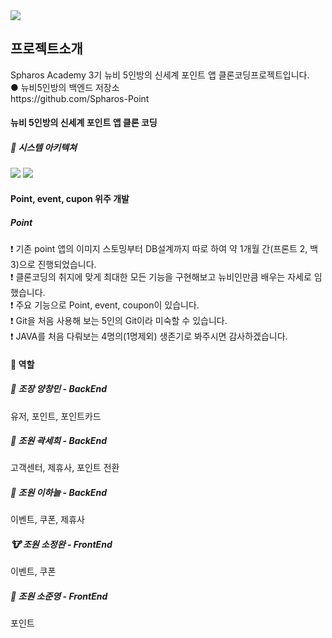<img src="https://capsule-render.vercel.app/api?type=wave&color=auto&height=300&section=header&text=Newbie%fifive🐣&fontSize=90" />
<h2> 프로젝트소개 </h2>
Spharos Academy 3기 뉴비 5인방의 신세계 포인트 앱 클론코딩프로젝트입니다.
<br> ● 뉴비5인방의 백엔드 저장소
<br> https://github.com/Spharos-Point 

<h4> 뉴비 5인방의 신세계 포인트 앱 클론 코딩</h4>

<h5> 🐣 시스템 아키텍쳐</h5>
<img src="https://img.shields.io/badge/Github-000000?style=flat-square&logo=Git-hub&logoColor=white"/>
<img src="https://img.shields.io/badge/JAVA-6E6E6E?style=flat-square&logo=Java&logoColor=white"/>

<h4> Point, event, cupon 위주 개발 </h4>
<h5> Point </h5>
    ❗ 기존 point 앱의 이미지 스토밍부터 DB설계까지 따로 하여 약 1개월 간(프론트 2, 백3)으로 진행되었습니다.
<br>❗ 클론코딩의 취지에 맞게 최대한 모든 기능을 구현해보고 뉴비인만큼 배우는 자세로 임했습니다.
<br>❗ 주요 기능으로 Point, event, coupon이 있습니다.
<br>❗ Git을 처음 사용해 보는 5인의 Git이라 미숙할 수 있습니다.
<br>❗ JAVA를 처음 다뤄보는 4명의(1명제외) 생존기로 봐주시면 감사하겠습니다.
   



<h4> 🐥 역할 </h4>
<h5> 🦒 조장 양창민 - BackEnd </h5>
        유저, 포인트, 포인트카드
<h5> 🐰 조원 곽세희 - BackEnd </h5>
        고객센터, 제휴사, 포인트 전환
<h5> 🐼 조원 이하늘 - BackEnd </h5>
        이벤트, 쿠폰, 제휴사
<h5> 🐮 조원 소정완 - FrontEnd </h5>
        이벤트, 쿠폰
<h5> 🦝 조원 소준영 - FrontEnd </h5>
        포인트


